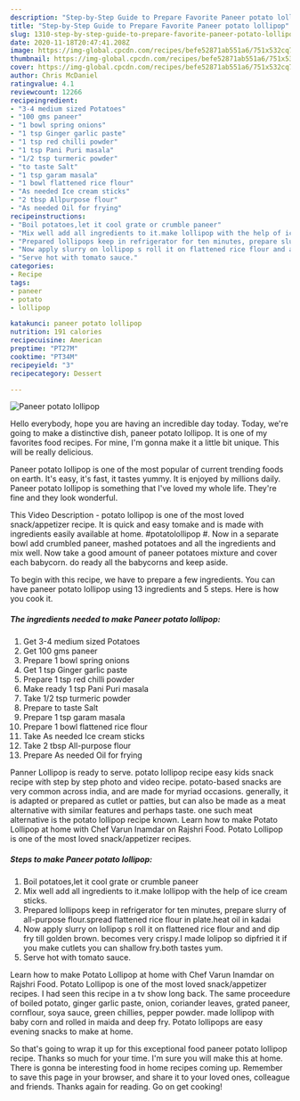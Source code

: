 ```yaml
---
description: "Step-by-Step Guide to Prepare Favorite Paneer potato lollipop"
title: "Step-by-Step Guide to Prepare Favorite Paneer potato lollipop"
slug: 1310-step-by-step-guide-to-prepare-favorite-paneer-potato-lollipop
date: 2020-11-18T20:47:41.208Z
image: https://img-global.cpcdn.com/recipes/befe52871ab551a6/751x532cq70/paneer-potato-lollipop-recipe-main-photo.jpg
thumbnail: https://img-global.cpcdn.com/recipes/befe52871ab551a6/751x532cq70/paneer-potato-lollipop-recipe-main-photo.jpg
cover: https://img-global.cpcdn.com/recipes/befe52871ab551a6/751x532cq70/paneer-potato-lollipop-recipe-main-photo.jpg
author: Chris McDaniel
ratingvalue: 4.1
reviewcount: 12266
recipeingredient:
- "3-4 medium sized Potatoes"
- "100 gms paneer"
- "1 bowl spring onions"
- "1 tsp Ginger garlic paste"
- "1 tsp red chilli powder"
- "1 tsp Pani Puri masala"
- "1/2 tsp turmeric powder"
- "to taste Salt"
- "1 tsp garam masala"
- "1 bowl flattened rice flour"
- "As needed Ice cream sticks"
- "2 tbsp Allpurpose flour"
- "As needed Oil for frying"
recipeinstructions:
- "Boil potatoes,let it cool grate or crumble paneer"
- "Mix well add all ingredients to it.make lollipop with the help of ice cream sticks."
- "Prepared lollipops keep in refrigerator for ten minutes, prepare slurry of all-purpose flour.spread flattened rice flour in plate.heat oil in kadai"
- "Now apply slurry on lollipop s roll it on flattened rice flour and and dip fry till golden brown. becomes very crispy.I made lolipop so dipfried it if you make cutlets you can shallow fry.both tastes yum."
- "Serve hot with tomato sauce."
categories:
- Recipe
tags:
- paneer
- potato
- lollipop

katakunci: paneer potato lollipop 
nutrition: 191 calories
recipecuisine: American
preptime: "PT27M"
cooktime: "PT34M"
recipeyield: "3"
recipecategory: Dessert

---
```



![Paneer potato lollipop](https://img-global.cpcdn.com/recipes/befe52871ab551a6/751x532cq70/paneer-potato-lollipop-recipe-main-photo.jpg)

Hello everybody, hope you are having an incredible day today. Today, we're going to make a distinctive dish, paneer potato lollipop. It is one of my favorites food recipes. For mine, I'm gonna make it a little bit unique. This will be really delicious.

Paneer potato lollipop is one of the most popular of current trending foods on earth. It's easy, it's fast, it tastes yummy. It is enjoyed by millions daily. Paneer potato lollipop is something that I've loved my whole life. They're fine and they look wonderful.

This Video Description - potato lollipop is one of the most loved snack/appetizer recipe. It is quick and easy tomake and is made with ingredients easily available at home. #potatolollipop #. Now in a separate bowl add crumbled paneer, mashed potatoes and all the ingredients and mix well. Now take a good amount of paneer potatoes mixture and cover each babycorn. do ready all the babycorns and keep aside.


To begin with this recipe, we have to prepare a few ingredients. You can have paneer potato lollipop using 13 ingredients and 5 steps. Here is how you cook it.

<!--inarticleads1-->

##### The ingredients needed to make Paneer potato lollipop:

1. Get 3-4 medium sized Potatoes
1. Get 100 gms paneer
1. Prepare 1 bowl spring onions
1. Get 1 tsp Ginger garlic paste
1. Prepare 1 tsp red chilli powder
1. Make ready 1 tsp Pani Puri masala
1. Take 1/2 tsp turmeric powder
1. Prepare to taste Salt
1. Prepare 1 tsp garam masala
1. Prepare 1 bowl flattened rice flour
1. Take As needed Ice cream sticks
1. Take 2 tbsp All-purpose flour
1. Prepare As needed Oil for frying


Panner Lollipop is ready to serve. potato lollipop recipe easy kids snack recipe with step by step photo and video recipe. potato-based snacks are very common across india, and are made for myriad occasions. generally, it is adapted or prepared as cutlet or patties, but can also be made as a meat alternative with similar features and perhaps taste. one such meat alternative is the potato lollipop recipe known. Learn how to make Potato Lollipop at home with Chef Varun Inamdar on Rajshri Food. Potato Lollipop is one of the most loved snack/appetizer recipes. 

<!--inarticleads2-->

##### Steps to make Paneer potato lollipop:

1. Boil potatoes,let it cool grate or crumble paneer
1. Mix well add all ingredients to it.make lollipop with the help of ice cream sticks.
1. Prepared lollipops keep in refrigerator for ten minutes, prepare slurry of all-purpose flour.spread flattened rice flour in plate.heat oil in kadai
1. Now apply slurry on lollipop s roll it on flattened rice flour and and dip fry till golden brown. becomes very crispy.I made lolipop so dipfried it if you make cutlets you can shallow fry.both tastes yum.
1. Serve hot with tomato sauce.


Learn how to make Potato Lollipop at home with Chef Varun Inamdar on Rajshri Food. Potato Lollipop is one of the most loved snack/appetizer recipes. I had seen this recipe in a tv show long back. The same proceedure of boiled potato, ginger garlic paste, onion, coriander leaves, grated paneer, cornflour, soya sauce, green chillies, pepper powder. made lollipop with baby corn and rolled in maida and deep fry. Potato lollipops are easy evening snacks to make at home. 

So that's going to wrap it up for this exceptional food paneer potato lollipop recipe. Thanks so much for your time. I'm sure you will make this at home. There is gonna be interesting food in home recipes coming up. Remember to save this page in your browser, and share it to your loved ones, colleague and friends. Thanks again for reading. Go on get cooking!
